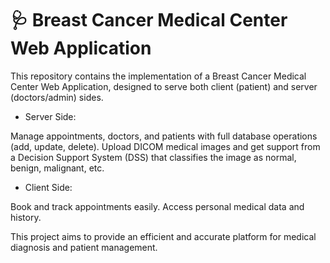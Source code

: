 # 🩺 Breast Cancer Medical Center Web Application
This repository contains the implementation of a Breast Cancer Medical Center Web Application, designed to serve both client (patient) and server (doctors/admin) sides.

- Server Side:

Manage appointments, doctors, and patients with full database operations (add, update, delete).
Upload DICOM medical images and get support from a Decision Support System (DSS) that classifies the image as normal, benign, malignant, etc.


- Client Side:

Book and track appointments easily.
Access personal medical data and history.


This project aims to provide an efficient and accurate platform for medical diagnosis and patient management.

